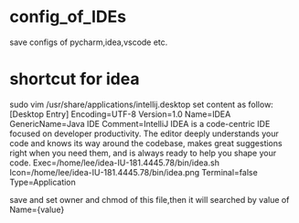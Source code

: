 # config_of_IDEs

save configs of pycharm,idea,vscode etc.



# shortcut for idea

sudo vim /usr/share/applications/intellij.desktop
set content as follow:
[Desktop Entry]
Encoding=UTF-8
Version=1.0
Name=IDEA
GenericName=Java IDE
Comment=IntelliJ IDEA is a code-centric IDE focused on developer    productivity. The editor deeply understands your code and knows its way around the codebase, makes great suggestions right when you need them, and is always ready to help you shape your code.
Exec=/home/lee/idea-IU-181.4445.78/bin/idea.sh
Icon=/home/lee/idea-IU-181.4445.78/bin/idea.png
Terminal=false
Type=Application

save and set owner and chmod of this file,then it will searched by value of Name={value}